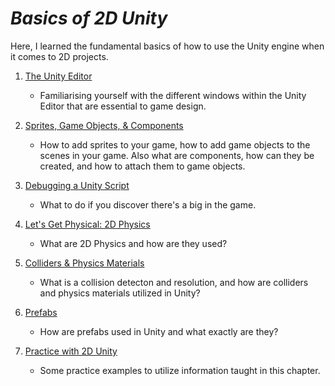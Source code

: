 # ***Basics of 2D Unity***
Here, I learned the fundamental basics of how to use the Unity engine when it comes to 2D projects.

1. [The Unity Editor](UnityEditor/notes.md)
    - Familiarising yourself with the different windows within the Unity Editor that are essential to game design.

2. [Sprites, Game Objects, & Components](SpritesGamObjComp/notes.md)
    - How to add sprites to your game, how to add game objects to the scenes in your game. Also what are components, how can they be created, and how to attach them to game objects.

3. [Debugging a Unity Script](DebugScript/notes.md)
    - What to do if you discover there's a big in the game.

4. [Let's Get Physical: 2D Physics](PhysicsOf2D/notes.md)
    - What are 2D Physics and how are they used?

5. [Colliders & Physics Materials](CollidersPhys/notes.md)
    - What is a collision detecton and resolution, and how are colliders and physics materials utilized in Unity?

6. [Prefabs](Prefabs/notes.md)
    - How are prefabs used in Unity and what exactly are they?

7. [Practice with 2D Unity](Exercises/notes.md)
    - Some practice examples to utilize information taught in this chapter.